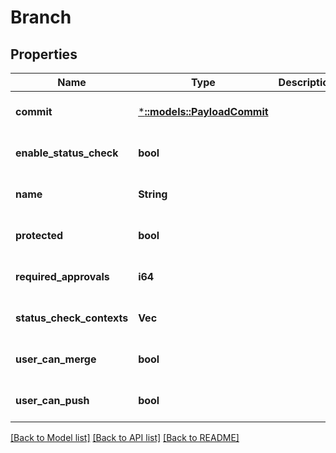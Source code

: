 # Branch

## Properties
Name | Type | Description | Notes
------------ | ------------- | ------------- | -------------
**commit** | [***::models::PayloadCommit**](PayloadCommit.md) |  | [optional] [default to null]
**enable_status_check** | **bool** |  | [optional] [default to null]
**name** | **String** |  | [optional] [default to null]
**protected** | **bool** |  | [optional] [default to null]
**required_approvals** | **i64** |  | [optional] [default to null]
**status_check_contexts** | **Vec<String>** |  | [optional] [default to null]
**user_can_merge** | **bool** |  | [optional] [default to null]
**user_can_push** | **bool** |  | [optional] [default to null]

[[Back to Model list]](../README.md#documentation-for-models) [[Back to API list]](../README.md#documentation-for-api-endpoints) [[Back to README]](../README.md)


